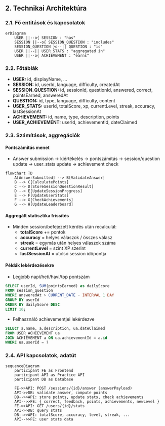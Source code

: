 ## 2. Technikai Architektúra

### 2.1. Fő entitások és kapcsolatok

```mermaid
erDiagram
    USER ||--o{ SESSION : "has"
    SESSION ||--o{ SESSION_QUESTION : "includes"
    SESSION_QUESTION }o--|| QUESTION : "is"
    USER ||--|| USER_STATS : "aggregated in"
    USER ||--o{ ACHIEVEMENT : "earns"
```


### 2.2. Főtáblák

- **USER:** id, displayName, ...
- **SESSION:** id, userId, language, difficulty, createdAt
- **SESSION_QUESTION:** id, sessionId, questionId, answered, correct, pointsEarned, answeredAt
- **QUESTION:** id, type, language, difficulty, content
- **USER_STATS:** userId, totalScore, xp, currentLevel, streak, accuracy, lastSessionAt
- **ACHIEVEMENT:** id, name, type, description, points
- **USER_ACHIEVEMENT:** userId, achievementId, dateClaimed


### 2.3. Számítások, aggregációk

#### Pontszámítás menet

- Answer submission -> kiértékelés -> pontszámítás -> session/question update -> user_stats update -> achievement check

```mermaid
flowchart TD
    A[AnswerSubmitted] --> B[ValidateAnswer]
    B --> C[CalculatePoints]
    C --> D[StoreSessionQuestionResult]
    D --> E[UpdateSessionProgress]
    E --> F[UpdateUserStats]
    F --> G[CheckAchievements]
    G --> H[UpdateLeaderboard]
```


#### Aggregált statisztika frissítés

- Minden session/befejezett kérdés után recalculál:
    - **totalScore** += pontok
    - **accuracy** = helyes válaszok / összes válasz
    - **streak** = egymás után helyes válaszok száma
    - **currentLevel** = szint XP szerint
    - **lastSessionAt** = utolsó session időpontja


#### Példák lekérdezésekre

- Legjobb napi/heti/havi/top pontszám

```sql
SELECT userId, SUM(pointsEarned) as dailyScore
FROM session_question
WHERE answeredAt > CURRENT_DATE - INTERVAL 1 DAY
GROUP BY userId
ORDER BY dailyScore DESC
LIMIT 10;
```

- Felhasználó achievementjei lekérdezve

```sql
SELECT a.name, a.description, ua.dateClaimed
FROM USER_ACHIEVEMENT ua
JOIN ACHIEVEMENT a ON ua.achievementId = a.id
WHERE ua.userId = ?
```


### 2.4. API kapcsolatok, adatút

```mermaid
sequenceDiagram
    participant FE as Frontend
    participant API as Practice API
    participant DB as Database

    FE->>API: POST /sessions/{id}/answer (answerPayload)
    API->>DB: validate answer, compute points
    DB-->>API: store points, update stats, check achievements
    API-->>FE: { correct, feedback, points, achievements, newLevel }
    FE->>API: GET /users/{id}/stats
    API->>DB: query stats
    DB-->>API: totalScore, accuracy, level, streak, ...
    API-->>FE: user stats data
```

